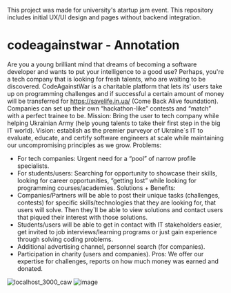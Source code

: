 This project was made for university's atartup jam event. This repository includes initial UX/UI design and pages without backend integration.
# codeagainstwar - Annotation
Are you a young brilliant mind that dreams of becoming a software developer and wants to put your intelligence to a good use? Perhaps, you're a tech company that is looking for fresh talents, who are waiting to be discovered.
CodeAgainstWar is a charitable platform that lets its' users take up on programming challenges and if successful a certain amount of money will be transferred for https://savelife.in.ua/ (Come Back Alive foundation). Companies can set up their own “hackathon-like” contests and “match” with a perfect trainee to be.
Mission: Bring the user to tech company while helping Ukrainian Army (help young talents to take their first step in the big IT world).
Vision: establish as the premier purveyor of Ukraine`s IT to evaluate, educate, and certify software engineers at scale while maintaining our uncompromising principles as we grow.
Problems:
-	For tech companies: Urgent need for a “pool” of narrow profile specialists.
-	For students/users: Searching for opportunity to showcase their skills, looking for career opportunities, “getting lost” while looking for programming courses/academies.
Solutions + Benefits:
-	Companies/Partners will be able to post their unique tasks (challenges, contests) for specific skills/technologies that they are looking for, that users will solve. Then they`ll be able to view solutions and contact users that piqued their interest with those solutions. 
-	Students/users will be able to get in contact with IT stakeholders easier, get invited to job interviews/learning programs or just gain experience through solving coding problems.
- Additional advertising channel, personnel search (for companies).
-	Participation in charity (users and companies).
Pros: We offer our expertise for challenges, reports on how much money was earned and donated.

![localhost_3000_caw](https://github.com/pie3phobic/CodeAgainstWar_React_Frontend/assets/115817261/e6e1b988-416d-4623-b9c7-7674ab8288fc)
![image](https://github.com/pie3phobic/CodeAgainstWar_React_Frontend/assets/115817261/c8ef5e1c-984b-4780-b4b5-3d144e3addf6)


